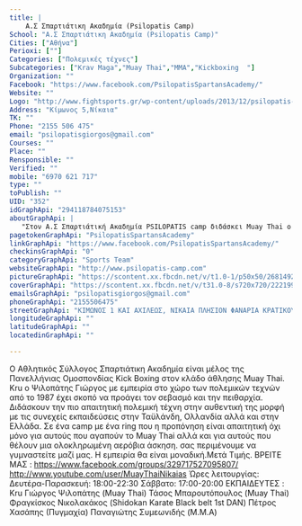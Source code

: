 ```yaml
---
title: |
    Α.Σ Σπαρτιάτικη Ακαδημία (Psilopatis Camp)
School: "Α.Σ Σπαρτιάτικη Ακαδημία (Psilopatis Camp)"
Cities: ["Αθήνα"]
Perioxi: [""]
Categories: ["Πολεμικές τέχνες"]
Subcategories: ["Krav Maga","Muay Thai","MMA","Kickboxing  "]
Organization: ""
Facebook: "https://www.facebook.com/PsilopatisSpartansAcademy/"
Website: ""
Logo: "http://www.fightsports.gr/wp-content/uploads/2013/12/psilopatis-camp-logo.jpg"
Address: "Κίμωνος 5,Νίκαια"
TK: ""
Phone: "2155 506 475"
email: "psilopatisgiorgos@gmail.com"
Courses: ""
Place: ""
Rensponsible: ""
Verified: ""
mobile: "6970 621 717"
type: ""
toPublish: ""
UID: "352"
idGraphApi: "294118784075153"
aboutGraphApi: | 
   "Στον Α.Σ Σπαρτιάτική Ακαδημία PSILOPATIS camp διδάσκει Muay Thai ο Kru Ψιλοπάτης Γιώργος ενώ Υπάρχουν MUAY BORAN,KICK BOXING, KRAV MAGA."
pagetokenGraphApi: "PsilopatisSpartansAcademy"
linkGraphApi: "https://www.facebook.com/PsilopatisSpartansAcademy/"
checkinsGraphApi: "0"
categoryGraphApi: "Sports Team"
websiteGraphApi: "http://www.psilopatis-camp.com"
pictureGraphApi: "https://scontent.xx.fbcdn.net/v/t1.0-1/p50x50/26814928_962844590535899_5138738193157572818_n.jpg?oh=8773432e44d1ca00cb3b0e1178a2cb63&amp;oe=5B356C32"
coverGraphApi: "https://scontent.xx.fbcdn.net/v/t31.0-8/s720x720/22219914_908008549352837_7978581554371045587_o.jpg?oh=addbe37be0ac7f0d483eff8cea60eb43&amp;oe=5B47FE7E"
emailsGraphApi: "psilopatisgiorgos@gmail.com"
phoneGraphApi: "2155506475"
streetGraphApi: "ΚΙΜΩΝΟΣ 1 ΚΑΙ ΑΧΙΛΕΩΣ, ΝΙΚΑΙΑ ΠΛΗΣΙΟΝ ΦΑΝΑΡΙΑ ΚΡΑΤΙΚΟΥ ΝΟΣΟΚΟΜΕΙΟΥ ΝΙΚΑΙΑΣ"
longitudeGraphApi: ""
latitudeGraphApi: ""
locatedinGraphApi: ""

---
```


Ο Αθλητικός Σύλλογος Σπαρτιάτικη Ακαδημία είναι μέλος της Πανελλήνιας Ομοσπονδίας Kick Boxing στον κλάδο άθλησης Muay Thai. Kru ο Ψιλοπάτης Γιώργος με εμπειρία στο χώρο των πολεμικών τεχνών από το 1987 έχει σκοπό να προάγει τον σεβασμό και την πειθαρχία. Διδάσκουν την πιο απαιτητική πολεμική τέχνη στην αυθεντική της μορφή με τις συνεχείς εκπαιδεύσεις στην Ταϋλάνδη, Ολλανδία αλλά και στην Ελλάδα. Σε ένα camp με ένα ring που η προπόνηση είναι απαιτητική όχι μόνο για αυτούς που αγαπούν το Muay Thai αλλά και για αυτούς που θέλουν μια ολοκληρωμένη αερόβια άσκηση. σας περιμένουμε να γυμναστείτε μαζί μας. Η εμπειρία θα είναι μοναδική.Μετά Τιμής. ΒΡΕΙΤΕ ΜΑΣ : https://www.facebook.com/groups/329717527095807/ http://www.youtube.com/user/MuayThaiNikaias Ώρες λειτουργίας: Δευτέρα-Παρασκευή: 18:00-22:30 Σάββατο: 17:00-20:00 ΕΚΠΑΙΔΕΥΤΕΣ : Kru Γιώργος Ψιλοπάτης (Muay Thai) Τάσος Μπαρουτόπουλος (Muay Thai) Φραγκίσκος Νικολακάκος (Shidokan Karate Black belt 1st DAN) Πέτρος Χασάπης (Πυγμαχία) Παναγιώτης Συμεωνιδής (M.M.A)

